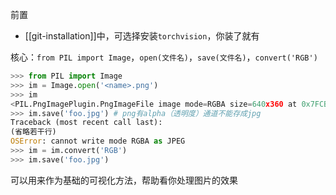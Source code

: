 前置
- [[git-installation]]中，可选择安装`torchvision`，你装了就有

核心：`from PIL import Image`，`open(文件名)`，`save(文件名)`，`convert('RGB')`
```python
>>> from PIL import Image
>>> im = Image.open('<name>.png')
>>> im
<PIL.PngImagePlugin.PngImageFile image mode=RGBA size=640x360 at 0x7FCB9CA447B8>
>>> im.save('foo.jpg') # png有alpha（透明度）通道不能存成jpg
Traceback (most recent call last):
(省略若干行)
OSError: cannot write mode RGBA as JPEG
>>> im = im.convert('RGB')
>>> im.save('foo.jpg')
```
可以用来作为基础的可视化方法，帮助看你处理图片的效果